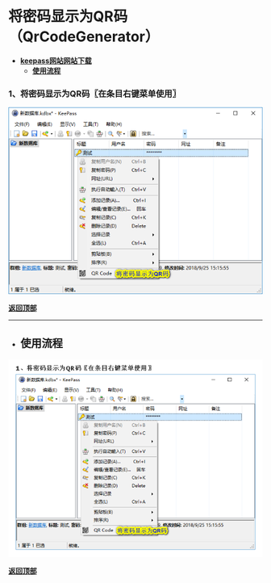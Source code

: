 # <a name="锚点0"></a>将密码显示为QR码（QrCodeGenerator）
- [**keepass网站网站下载**](https://keepass.info/plugins.html#qrcodegen)
	- <a href="#锚点1">**使用流程**</a>
### 1、将密码显示为QR码〖在条目右键菜单使用〗
<p><img src="/图片/将密码显示为QR码（QrCodeGenerator）/1、将密码显示为QR码〖在条目右键菜单使用〗.png" alt="/图片/将密码显示为QR码（QrCodeGenerator）/1、将密码显示为QR码〖在条目右键菜单使用〗.png"/></p>

<a name="锚点1"></a><a href="#锚点0">**返回顶部**</a>
______________________________________________________________________________
- ## 使用流程
<p><img src="/图片/将密码显示为QR码（QrCodeGenerator）/使用流程.png" alt="/图片/将密码显示为QR码（QrCodeGenerator）/使用流程.png"/></p>

<a href="#锚点0">**返回顶部**</a>